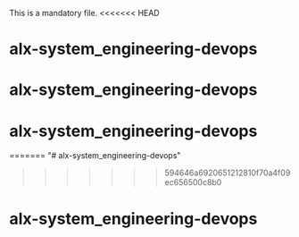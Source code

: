 
This is a mandatory file.
<<<<<<< HEAD
# alx-system_engineering-devops
# alx-system_engineering-devops
# alx-system_engineering-devops
=======
"# alx-system_engineering-devops" 
>>>>>>> 594646a6920651212810f70a4f09ec656500c8b0
# alx-system_engineering-devops
